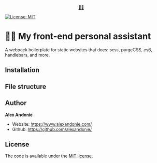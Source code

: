 <p align="center">
  <a href="https://myfrontendpa.alexandonie.com/">
    🤵🏻
  </a>
</p>

[![License: MIT](https://img.shields.io/badge/license-MIT-blue.svg)](https://opensource.org/licenses/MIT)
# 🤵🏻 My front-end personal assistant

A webpack boilerplate for static websites that does: scss, purgeCSS, es6, handlebars, and more.

## Installation

## File structure

## Author

**Alex Andonie**

-   Website: <https://www.alexandonie.com/>
-   Github: <https://github.com/alexandonie/>

## License

The code is available under the [MIT license](LICENSE).
